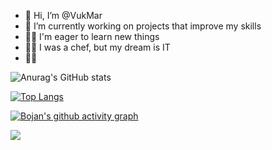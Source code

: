 - 👋 Hi, I’m @VukMar
- 🌱 I’m currently working on projects that improve my skills
- 👨‍💻 I'm eager to learn new things
- 🧑‍🍳 I was a chef, but my dream is IT
- 👨‍🎓 


![Anurag's GitHub stats](https://github-readme-stats.vercel.app/api?username=VukMar&show_icons=true&theme=ayu-mirage&count_private=true)

[![Top Langs](https://github-readme-stats.vercel.app/api/top-langs/?username=VukMar&layout=compact&langs_count=12&theme=ayu-mirage)](https://github.com/anuraghazra/github-readme-stats)

[![Bojan's github activity graph](https://github-readme-activity-graph.cyclic.app/graph?username=VukMar&theme=react-dark)](https://github.com/basskibo/github-readme-activity-graph)


<!---
VukMar/VukMar is a ✨ special ✨ repository because its `README.md` (this file) appears on your GitHub profile.
You can click the Preview link to take a look at your changes.
--->


![](https://komarev.com/ghpvc/?username=VukMar&color=blue&style=for-the-badge	)
